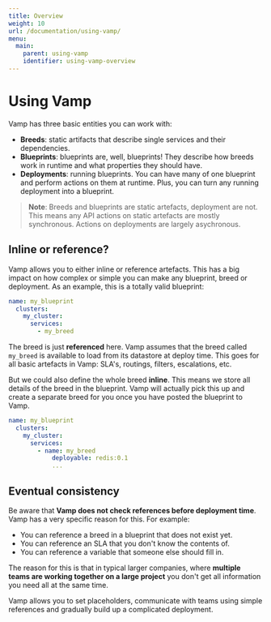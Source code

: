 ```yaml
---
title: Overview
weight: 10
url: /documentation/using-vamp/
menu:
  main:
    parent: using-vamp
    identifier: using-vamp-overview
---
```


# Using Vamp

Vamp has three basic entities you can work with:

-   **Breeds**: static artifacts that describe single services and their dependencies.  
-   **Blueprints**: blueprints are, well, blueprints! They describe how breeds work in runtime and what properties they should have.  
-   **Deployments**: running blueprints. You can have many of one blueprint and perform actions on them at runtime. Plus, you can turn any running deployment into a blueprint.  


> **Note**: Breeds and blueprints are static artefacts, deployment are not. This means any API actions on static artefacts are mostly synchronous. Actions on deployments are largely asychronous.

## Inline or reference?

Vamp allows you to either inline or reference artefacts. This has a big impact on how complex or simple you can make any blueprint, breed or deployment. As an example, this is a totally valid blueprint:

```yaml
name: my_blueprint
  clusters:
    my_cluster:
      services:
        - my_breed
```

The breed is just **referenced** here. Vamp assumes that the breed called `my_breed` is available to load from its datastore at deploy time. This goes for all basic artefacts in Vamp: SLA's, routings, filters, escalations, etc.

But we could also define the whole breed **inline**. This means we store all details of the breed in the blueprint. Vamp will actually pick this up and create a separate breed for you once you have posted the blueprint to Vamp.

```yaml
name: my_blueprint
  clusters:
    my_cluster:
      services:
        - name: my_breed
            deployable: redis:0.1
            ...
```

## Eventual consistency

Be aware that **Vamp does not check references before deployment time**. Vamp has a very specific reason for this. For example:

- You can reference a breed in a blueprint that does not exist yet. 
- You can reference an SLA that you don't know the contents of.
- You can reference a variable that someone else should fill in.

The reason for this is that in typical larger companies, where **multiple teams are working together on a large project** you don't get all information you need all at the same time.

Vamp allows you to set placeholders, communicate with teams using simple references and gradually build up a complicated deployment.



